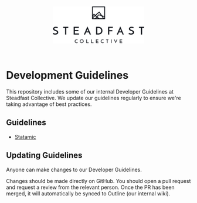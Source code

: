 <p align="center">
<picture>
    <source srcset="./assets/logo-light.png" media="(prefers-color-scheme: dark)">
    <img align="center" width="250" height="100" src="./assets/logo-dark.png">
</picture>
</p>
<br>

# Development Guidelines

This repository includes some of our internal Developer Guidelines at Steadfast Collective. We update our guidelines regularly to ensure we're taking advantage of best practices.

## Guidelines

* [Statamic](./statamic.md)

## Updating Guidelines

Anyone can make changes to our Developer Guidelines.

Changes should be made directly on GitHub. You should open a pull request and request a review from the relevant person. Once the PR has been merged, it will automatically be synced to Outline (our internal wiki).
